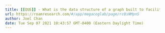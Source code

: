 ```yaml
---
title: [[QUE]] - What is the data structure of a graph built to facilitate distributed synthesis?
url: https://roamresearch.com/#/app/megacoglab/page/rcQsNMpnS
author: Joel Chan
date: Tue Sep 07 2021 10:43:57 GMT-0400 (Eastern Daylight Time)
---
```



